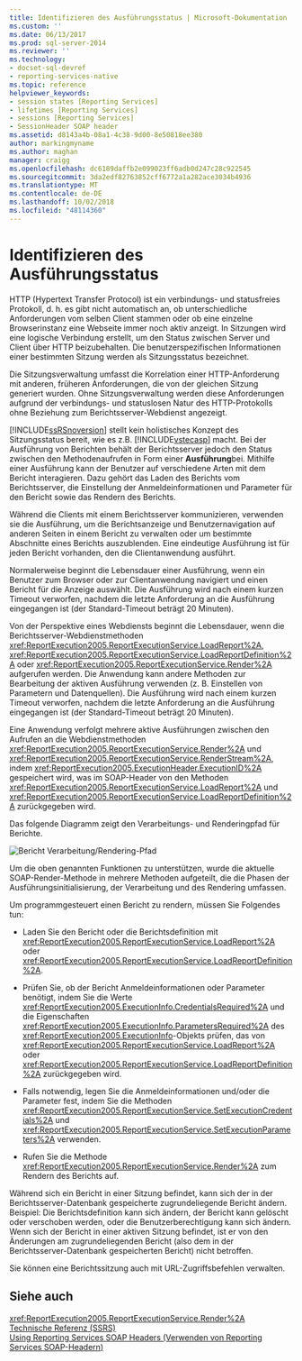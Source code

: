 ```yaml
---
title: Identifizieren des Ausführungsstatus | Microsoft-Dokumentation
ms.custom: ''
ms.date: 06/13/2017
ms.prod: sql-server-2014
ms.reviewer: ''
ms.technology:
- docset-sql-devref
- reporting-services-native
ms.topic: reference
helpviewer_keywords:
- session states [Reporting Services]
- lifetimes [Reporting Services]
- sessions [Reporting Services]
- SessionHeader SOAP header
ms.assetid: d8143a4b-08a1-4c38-9d00-8e50818ee380
author: markingmyname
ms.author: maghan
manager: craigg
ms.openlocfilehash: dc6189daffb2e099023ff6adb0d247c28c922545
ms.sourcegitcommit: 3da2edf82763852cff6772a1a282ace3034b4936
ms.translationtype: MT
ms.contentlocale: de-DE
ms.lasthandoff: 10/02/2018
ms.locfileid: "48114360"
---
```

# <a name="identifying-execution-state"></a>Identifizieren des Ausführungsstatus
  HTTP (Hypertext Transfer Protocol) ist ein verbindungs- und statusfreies Protokoll, d. h. es gibt nicht automatisch an, ob unterschiedliche Anforderungen vom selben Client stammen oder ob eine einzelne Browserinstanz eine Webseite immer noch aktiv anzeigt. In Sitzungen wird eine logische Verbindung erstellt, um den Status zwischen Server und Client über HTTP beizubehalten. Die benutzerspezifischen Informationen einer bestimmten Sitzung werden als Sitzungsstatus bezeichnet.  
  
 Die Sitzungsverwaltung umfasst die Korrelation einer HTTP-Anforderung mit anderen, früheren Anforderungen, die von der gleichen Sitzung generiert wurden. Ohne Sitzungsverwaltung werden diese Anforderungen aufgrund der verbindungs- und statuslosen Natur des HTTP-Protokolls ohne Beziehung zum Berichtsserver-Webdienst angezeigt.  
  
 [!INCLUDE[ssRSnoversion](../../includes/ssrsnoversion-md.md)] stellt kein holistisches Konzept des Sitzungsstatus bereit, wie es z.B. [!INCLUDE[vstecasp](../../includes/vstecasp-md.md)] macht. Bei der Ausführung von Berichten behält der Berichtsserver jedoch den Status zwischen den Methodenaufrufen in Form einer **Ausführung**bei. Mithilfe einer Ausführung kann der Benutzer auf verschiedene Arten mit dem Bericht interagieren. Dazu gehört das Laden des Berichts vom Berichtsserver, die Einstellung der Anmeldeinformationen und Parameter für den Bericht sowie das Rendern des Berichts.  
  
 Während die Clients mit einem Berichtsserver kommunizieren, verwenden sie die Ausführung, um die Berichtsanzeige und Benutzernavigation auf anderen Seiten in einem Bericht zu verwalten oder um bestimmte Abschnitte eines Berichts auszublenden. Eine eindeutige Ausführung ist für jeden Bericht vorhanden, den die Clientanwendung ausführt.  
  
 Normalerweise beginnt die Lebensdauer einer Ausführung, wenn ein Benutzer zum Browser oder zur Clientanwendung navigiert und einen Bericht für die Anzeige auswählt. Die Ausführung wird nach einem kurzen Timeout verworfen, nachdem die letzte Anforderung an die Ausführung eingegangen ist (der Standard-Timeout beträgt 20 Minuten).  
  
 Von der Perspektive eines Webdiensts beginnt die Lebensdauer, wenn die Berichtsserver-Webdienstmethoden <xref:ReportExecution2005.ReportExecutionService.LoadReport%2A>, <xref:ReportExecution2005.ReportExecutionService.LoadReportDefinition%2A> oder <xref:ReportExecution2005.ReportExecutionService.Render%2A> aufgerufen werden. Die Anwendung kann andere Methoden zur Bearbeitung der aktiven Ausführung verwenden (z. B. Einstellen von Parametern und Datenquellen). Die Ausführung wird nach einem kurzen Timeout verworfen, nachdem die letzte Anforderung an die Ausführung eingegangen ist (der Standard-Timeout beträgt 20 Minuten).  
  
 Eine Anwendung verfolgt mehrere aktive Ausführungen zwischen den Aufrufen an die Webdienstmethoden <xref:ReportExecution2005.ReportExecutionService.Render%2A> und <xref:ReportExecution2005.ReportExecutionService.RenderStream%2A>, indem <xref:ReportExecution2005.ExecutionHeader.ExecutionID%2A> gespeichert wird, was im SOAP-Header von den Methoden <xref:ReportExecution2005.ReportExecutionService.LoadReport%2A> und <xref:ReportExecution2005.ReportExecutionService.LoadReportDefinition%2A> zurückgegeben wird.  
  
 Das folgende Diagramm zeigt den Verarbeitungs- und Renderingpfad für Berichte.  
  
 ![Bericht Verarbeitung/Rendering-Pfad](../../../2014/reporting-services/media/rs-render-process-diagram.gif "Report processing/rendering path")  
  
 Um die oben genannten Funktionen zu unterstützen, wurde die aktuelle SOAP-Render-Methode in mehrere Methoden aufgeteilt, die die Phasen der Ausführungsinitialisierung, der Verarbeitung und des Rendering umfassen.  
  
 Um programmgesteuert einen Bericht zu rendern, müssen Sie Folgendes tun:  
  
-   Laden Sie den Bericht oder die Berichtsdefinition mit <xref:ReportExecution2005.ReportExecutionService.LoadReport%2A> oder <xref:ReportExecution2005.ReportExecutionService.LoadReportDefinition%2A>.  
  
-   Prüfen Sie, ob der Bericht Anmeldeinformationen oder Parameter benötigt, indem Sie die Werte <xref:ReportExecution2005.ExecutionInfo.CredentialsRequired%2A> und die Eigenschaften <xref:ReportExecution2005.ExecutionInfo.ParametersRequired%2A> des <xref:ReportExecution2005.ExecutionInfo>-Objekts prüfen, das von <xref:ReportExecution2005.ReportExecutionService.LoadReport%2A> oder <xref:ReportExecution2005.ReportExecutionService.LoadReportDefinition%2A> zurückgegeben wird.  
  
-   Falls notwendig, legen Sie die Anmeldeinformationen und/oder die Parameter fest, indem Sie die Methoden <xref:ReportExecution2005.ReportExecutionService.SetExecutionCredentials%2A> und <xref:ReportExecution2005.ReportExecutionService.SetExecutionParameters%2A> verwenden.  
  
-   Rufen Sie die Methode <xref:ReportExecution2005.ReportExecutionService.Render%2A> zum Rendern des Berichts auf.  
  
 Während sich ein Bericht in einer Sitzung befindet, kann sich der in der Berichtsserver-Datenbank gespeicherte zugrundeliegende Bericht ändern. Beispiel: Die Berichtsdefinition kann sich ändern, der Bericht kann gelöscht oder verschoben werden, oder die Benutzerberechtigung kann sich ändern. Wenn sich der Bericht in einer aktiven Sitzung befindet, ist er von den Änderungen am zugrundeliegenden Bericht (also dem in der Berichtsserver-Datenbank gespeicherten Bericht) nicht betroffen.  
  
 Sie können eine Berichtssitzung auch mit URL-Zugriffsbefehlen verwalten.  
  
## <a name="see-also"></a>Siehe auch  
 <xref:ReportExecution2005.ReportExecutionService.Render%2A>   
 [Technische Referenz (SSRS)](../../../2014/reporting-services/technical-reference-ssrs.md)   
 [Using Reporting Services SOAP Headers (Verwenden von Reporting Services SOAP-Headern)](../report-server-web-service-net-framework-soap-headers/using-reporting-services-soap-headers.md)  
  
  
